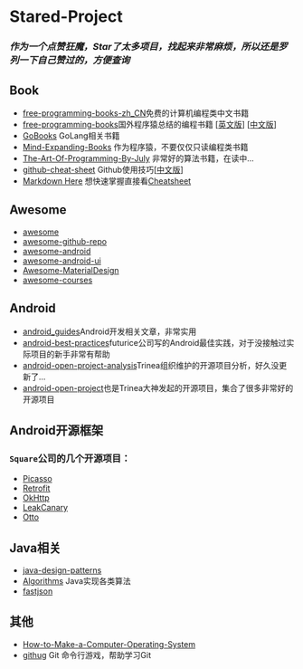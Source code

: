 # Stared-Project
### *作为一个点赞狂魔，Star了太多项目，找起来非常麻烦，所以还是罗列一下自己赞过的，方便查询*

## Book
* [free-programming-books-zh_CN](https://github.com/justjavac/free-programming-books-zh_CN)免费的计算机编程类中文书籍
* [free-programming-books](https://github.com/vhf/free-programming-books)国外程序猿总结的编程书籍 [[英文版](https://github.com/vhf/free-programming-books/blob/master/free-programming-books.md)] [[中文版](https://github.com/vhf/free-programming-books/blob/master/free-programming-books-zh.md)]
* [GoBooks](https://github.com/dariubs/GoBooks) GoLang相关书籍
* [Mind-Expanding-Books](https://github.com/hackerkid/Mind-Expanding-Books) 作为程序猿，不要仅仅只读编程类书籍
* [The-Art-Of-Programming-By-July](https://github.com/julycoding/The-Art-Of-Programming-By-July) 非常好的算法书籍，在读中...
* [github-cheat-sheet](https://github.com/tiimgreen/github-cheat-sheet) Github使用技巧[[中文版](https://github.com/tiimgreen/github-cheat-sheet/blob/master/README.zh-cn.md)]
* [Markdown Here](https://github.com/adam-p/markdown-here) 想快速掌握直接看[Cheatsheet](https://github.com/adam-p/markdown-here/wiki/Markdown-Cheatsheet)

## Awesome

* [awesome](https://github.com/sindresorhus/awesome)
* [awesome-github-repo](https://github.com/flyhigher139/awesome-github-repo)
* [awesome-android](https://github.com/JStumpp/awesome-android)
* [awesome-android-ui](https://github.com/wasabeef/awesome-android-ui)
* [Awesome-MaterialDesign](https://github.com/lightSky/Awesome-MaterialDesign)
* [awesome-courses](https://github.com/prakhar1989/awesome-courses)

## Android
* [android_guides](https://github.com/codepath/android_guides)Android开发相关文章，非常实用
* [android-best-practices](https://github.com/futurice/android-best-practices)futurice公司写的Android最佳实践，对于没接触过实际项目的新手非常有帮助
* [android-open-project-analysis](https://github.com/android-cn/android-open-project-analysis)Trinea组织维护的开源项目分析，好久没更新了...
* [android-open-project](https://github.com/Trinea/android-open-project)也是Trinea大神发起的开源项目，集合了很多非常好的开源项目

## Android开源框架
### `Square`公司的几个开源项目：
* [Picasso](https://github.com/square/picasso)
* [Retrofit](https://github.com/square/retrofit)
* [OkHttp](https://github.com/square/okhttp)
* [LeakCanary](https://github.com/square/leakcanary)
* [Otto](https://github.com/square/otto)

## Java相关
* [java-design-patterns](https://github.com/iluwatar/java-design-patterns)
* [Algorithms](https://github.com/pedrovgs/Algorithms) Java实现各类算法
* [fastjson](https://github.com/alibaba/fastjson)

## 其他
* [How-to-Make-a-Computer-Operating-System](https://github.com/SamyPesse/How-to-Make-a-Computer-Operating-System)
* [githug](https://github.com/Gazler/githug) Git 命令行游戏，帮助学习Git



